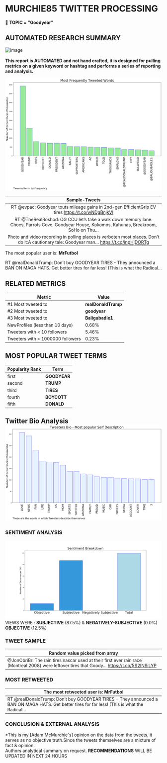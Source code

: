 # MURCHIE85 TWITTER PROCESSING 
&#x1F34E; **TOPIC = "Goodyear"**

## AUTOMATED RESEARCH SUMMARY

![image](https://marketingplatform.google.com/about/static/images/gmp/analytics-smb-benefit.jpg)
<br></br>
<b> This report is AUTOMATED and not hand crafted, it is designed for pulling metrics on a given keyword or hashtag and performs a series of reporting and analysis.</b>



![image](TWEETS.png)



|                **Sample-Tweets**        |
| :-------------: |
| RT @evpac: Goodyear touts mileage gains in 2nd-gen EfficientGrip EV tires https://t.co/wNDgBnjkVI |
| RT @TheRealRoshod: OG CCU let’s take a walk down memory lane: Chocs, Parrots Cove, Goodyear House, Kokomos, Kahunas, Breakroom, SoHo on Thu… |
| Photo and video recording in polling places is verboten most places. Don't do it:A cautionary tale: Goodyear man… https://t.co/inpHjDORTg |

The most popular user is: **MrFutbol**
<div class="alert alert-block alert-danger"> RT @realDonaldTrump: Don’t buy GOODYEAR TIRES - They announced a BAN ON MAGA HATS. Get better tires for far less! (This is what the Radical…</div>

## RELATED METRICS<br>
| Metric | Value |
| ------------- | ------------- |
| #1 Most tweeted to  | **realDonaldTrump** |
| #2 Most tweeted to  | **goodyear** |
| #3 Most tweeted to  | **Baligubadle1** |
| NewProfiles (less than 10 days) | 0.68%  |
| Tweeters with < 10 followers  | 5.46%|
| Tweeters with > 1000000 followers  | 0.23%  |



## MOST POPULAR TWEET TERMS 


| Popularity Rank  | Term |
| ------------- | ------------- |
| first  | **GOODYEAR**  |
| second  | **TRUMP**  |
| third  | **TIRES** |
| fourth  | **BOYCOTT**  |
| fifth  | **DONALD**  |


## Twitter Bio Analysis![image](BIO.png)
### SENTIMENT ANALYSIS
![image](sentiment.png)
VIEWS WERE : **SUBJECTIVE**  (87.5%) & **NEGATIVELY-SUBJECTIVE** (0.0%) **OBJECTIVE** (12.5%)

### TWEET SAMPLE 
| Random value picked from array |
| ------------- |
|@JonObriBri The rain tires nascar used at their first ever rain race (Montreal 2008) were leftover tires that Goody… https://t.co/5S2INSiLYP |

### MOST RETWEETED 

| The most retweeted user is: **MrFutbol**  |
| ------------- |
| RT @realDonaldTrump: Don’t buy GOODYEAR TIRES - They announced a BAN ON MAGA HATS. Get better tires for far less! (This is what the Radical… |

### CONCLUSION & EXTERNAL ANALYSIS

*This is my [Adam McMurchie`s] opinion on the data from the tweets, it serves as no objective truth.Since the tweets themselves are a mixture of fact & opinion.<br>
Authors analytical summary on request.
**RECOMMENDATIONS** WILL BE UPDATED IN NEXT  24 HOURS <br>
